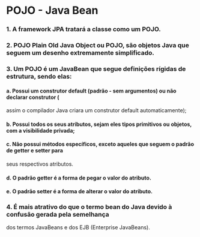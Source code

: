 # POJO - Java Bean
### 1. A framework JPA tratará a classe como um POJO.
### 2. POJO Plain Old Java Object ou POJO, são objetos Java que seguem um desenho extremamente simplificado.
### 3. Um POJO é um JavaBean que segue definições rígidas de estrutura, sendo elas:
#### a. Possui um construtor default (padrão - sem argumentos) ou não declarar construtor (
assim o compilador Java criara um construtor default automaticamente);
#### b. Possui todos os seus atributos, sejam eles tipos primitivos ou objetos, com a visibilidade privada;
#### c. Não possui métodos específicos, exceto aqueles que seguem o padrão de getter e setter para
seus respectivos atributos.
#### d. O padrão getter é a forma de pegar o valor do atributo.
#### e. O padrão setter é a forma de alterar o valor do atributo.
### 4. É mais atrativo do que o termo bean do Java devido à confusão gerada pela semelhança
dos termos JavaBeans e dos EJB (Enterprise JavaBeans).
